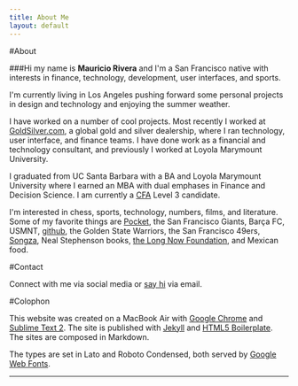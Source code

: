 ```yaml
---
title: About Me
layout: default
---
```


#About

###Hi my name is **Mauricio Rivera** and I'm a San Francisco native with interests in finance, technology, development, user interfaces, and sports.

I'm currently living in Los Angeles pushing forward some personal projects in design and technology and enjoying the summer weather.

I have worked on a number of cool projects. Most recently I worked at [GoldSilver.com](http://www.goldsilver.com), a global gold and silver dealership, where I ran technology, user interface, and finance teams. I have done work as a financial and technology consultant, and previously I worked at Loyola Marymount University. 

I graduated from UC Santa Barbara with a BA and Loyola Marymount University where I earned an MBA with dual emphases in Finance and Decision Science. I am currently a [CFA](http://www.cfainstitute.org) Level 3 candidate. 

I'm interested in chess, sports, technology, numbers, films, and literature. Some of my favorite things are [Pocket](http://getpocket.com), the San Francisco Giants, Barça FC, USMNT, [github](http://github.com), the Golden State Warriors, the San Francisco 49ers, [Songza](http://www.songza.com), Neal Stephenson books, [the Long Now Foundation](http://longnow.org/), and Mexican food.

#Contact

Connect with me via social media or [say hi](mailto:maurrivera@gmail.com) via email. 

#Colophon 

This website was created on a MacBook Air with [Google Chrome](https://www.google.com/intl/en/chrome/browser/) and [Sublime Text 2](http://www.sublimetext.com/2). The site is published with [Jekyll](http://jekyllrb.com/) and [HTML5 Boilerplate](http://html5boilerplate.com/). The sites are composed in Markdown.   

The types are set in Lato and Roboto Condensed, both served by [Google Web Fonts](http://www.google.com/fonts/). 


---

